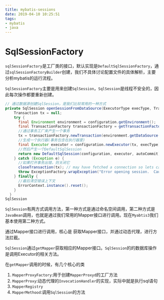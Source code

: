 ```yaml
---
title: mybatis-sessions
date: 2019-04-10 10:25:51
tags:
- mybatis
- java
---
```




# SqlSessionFactory

`sqlSessionFactory`是工厂类的接口，默认实现是`DefaultSqlSessionFactory`，通过`sqlSessionFactoryBuilder`创建，我们不具体讨论配置文件的具体解析，主要分析mybatis的运行流程。

`SqlSessionFactory`主要是用来创建`SqlSession`，`SqlSession`是线程不安全的，因此每次操作都要重新创建。

```java
// 通过数据源创建SqlSession，是我们比较常用的一种方式
private SqlSession openSessionFromDataSource(ExecutorType execType, TransactionIsolationLevel level, boolean autoCommit) {
    Transaction tx = null;
    try {
      final Environment environment = configuration.getEnvironment();
      final TransactionFactory transactionFactory = getTransactionFactoryFromEnvironment(environment);
      //通过事务工厂来产生一个事务
      tx = transactionFactory.newTransaction(environment.getDataSource(), level, autoCommit);
      //生成一个执行器(事务包含在执行器里)
      final Executor executor = configuration.newExecutor(tx, execType);
      //然后产生一个DefaultSqlSession
      return new DefaultSqlSession(configuration, executor, autoCommit);
    } catch (Exception e) {
      //如果打开事务出错，则关闭它
      closeTransaction(tx); // may have fetched a connection so lets call close()
      throw ExceptionFactory.wrapException("Error opening session.  Cause: " + e, e);
    } finally {
      //最后清空错误上下文
      ErrorContext.instance().reset();
    }
  }
SqlSession
```

`SqlSession`有两方式调用方法，第一种方式是通过命名空间调用，第二种方式是`JavaBean`调用，也就是通过我们常用的Mapper接口进行调用。现在`Myabtis3`我们基本使用第二种方式。

通过Mapper接口进行调用，核心是 获取Mapper接口，并通过动态代理，进行方法拦截。

`SqlSession`通过`getMapper`获取相应的Mapper接口。`SqlSession`的的数据库操作是调用Executor的相关方法。

在`getMapper`调用的时候，有几个核心的类

1. `MapperProxyFactory`:用于创建`MapperProxyd`的工厂方法
2. `MapperProxy`:动态代理的`InvocationHandler`的实现，实际中就是执行sql语句
3. `MapperRegistry`
4. `MapperMethood`:调用`SqlSession`的方法